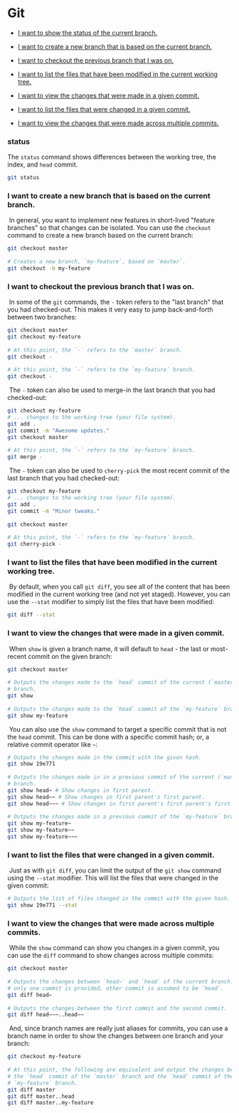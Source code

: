 # Git

* [I want to show the status of the current branch.](#status)

* [I want to create a new branch that is based on the current branch.](#i-want-to-create-a-new-branch-that-is-based-on-the-current-branch)

* [I want to checkout the previous branch that I was on.](#i-want-to-checkout-the-previous-branch-that-i-was-on)

* [I want to list the files that have been modified in the current working tree.](#i-want-to-list-the-files-that-have-been-modified-in-the-current-working-tree)

* [I want to view the changes that were made in a given commit.](#i-want-to-view-the-changes-that-were-made-in-a-given-commit)

* [I want to list the files that were changed in a given commit.](#i-want-to-list-the-files-that-were-changed-in-a-given-commit)

* [I want to view the changes that were made across multiple commits.](#i-want-to-view-the-changes-that-were-made-across-multiple-commits)


### status

The `status` command shows differences between the working tree, the index, and `head` commit.
​
```sh
git status
```



### I want to create a new branch that is based on the current branch.
​
In general, you want to implement new features in short-lived "feature branches" so that changes can be isolated. You can use the `checkout` command to create a new branch based on the current branch:
​
```sh
git checkout master
​
# Creates a new branch, `my-feature`, based on `master`.
git checkout -b my-feature
```

### I want to checkout the previous branch that I was on.
​
In some of the `git` commands, the `-` token refers to the "last branch" that you had checked-out. This makes it very easy to jump back-and-forth between two branches:
​
```sh
git checkout master
git checkout my-feature
​
# At this point, the `-` refers to the `master` branch.
git checkout -
​
# At this point, the `-` refers to the `my-feature` branch.
git checkout -
```
​
The `-` token can also be used to merge-in the last branch that you had checked-out:
​
```sh
git checkout my-feature
# ... changes to the working tree (your file system).
git add .
git commit -m "Awesome updates."
git checkout master
​
# At this point, the `-` refers to the `my-feature` branch.
git merge -
```
​
The `-` token can also be used to `cherry-pick` the most recent commit of the last branch that you had checked-out:
​
```sh
git checkout my-feature
# ... changes to the working tree (your file system).
git add .
git commit -m "Minor tweaks."
​
git checkout master
​
# At this point, the `-` refers to the `my-feature` branch.
git cherry-pick -
```

### I want to list the files that have been modified in the current working tree.
​
By default, when you call `git diff`, you see all of the content that has been modified in the current working tree (and not yet staged). However, you can use the `--stat` modifier to simply list the files that have been modified:
​
```sh
git diff --stat
```

### I want to view the changes that were made in a given commit.
​
When `show` is given a branch name, it will default to `head` - the last or most-recent commit on the given branch:
​
```sh
git checkout master
​
# Outputs the changes made to the `head` commit of the current (`master`)
# branch.
git show
​
# Outputs the changes made to the `head` commit of the `my-feature` branch.
git show my-feature
```
​
You can also use the `show` command to target a specific commit that is not the `head` commit. This can be done with a specific commit hash; or, a relative commit operator like `~`:
​
```sh
# Outputs the changes made in the commit with the given hash.
git show 19e771
​
# Outputs the changes made in in a previous commit of the current (`master`)
# branch.
git show head~ # Show changes in first parent.
git show head~~ # Show changes in first parent's first parent.
git show head~~~ # Show changes in first parent's first parent's first parent.
​
# Outputs the changes made in a previous commit of the `my-feature` branch.
git show my-feature~
git show my-feature~~
git show my-feature~~~
```

### I want to list the files that were changed in a given commit.
​
Just as with `git diff`, you can limit the output of the `git show` command using the `--stat` modifier. This will list the files that were changed in the given commit:
​
```sh
# Outputs the list of files changed in the commit with the given hash.
git show 19e771 --stat
```

### I want to view the changes that were made across multiple commits.
​
While the `show` command can show you changes in a given commit, you can use the `diff` command to show changes across multiple commits:
​
```sh
git checkout master
​
# Outputs the changes between `head~` and `head` of the current branch. If
# only one commit is provided, other commit is assumed to be `head`.
git diff head~
​
# Outputs the changes between the first commit and the second commit.
git diff head~~~..head~~
```
​
And, since branch names are really just aliases for commits, you can use a branch name in order to show the changes between one branch and your branch:
​
```sh
git checkout my-feature
​
# At this point, the following are equivalent and output the changes between
# the `head` commit of the `master` branch and the `head` commit of the
# `my-feature` branch.
git diff master
git diff master..head
git diff master..my-feature
```
​
